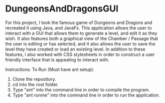 # DungeonsAndDragonsGUI
For this project, I took the famous game of Dungeons and Dragons and recreated it using Java, and JavaFx. This application allows the user to interact with a GUI that allows them to generate a level, and edit it as they wish. It also features both a graphical view of the Chamber / Passage that the user is editing or has selected, and it also allows the user to save the level they have created or load an existing level. In addition to these features, I also worked with CSS stylesheets in order to construct a user friendly interface that is appealing to interact with.

Instructions:
To Run (Must have ant setup):

1. Clone the repository.
2. cd into the root folder.
3. Type "ant" into the command line in order to compile the program.
4. Type "ant runme" into the command line in order to run the application.
